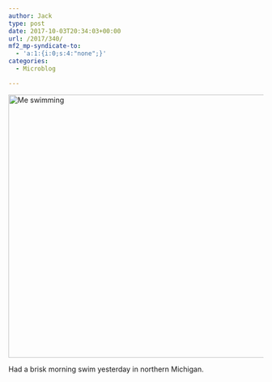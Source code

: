 ```yaml
---
author: Jack
type: post
date: 2017-10-03T20:34:03+00:00
url: /2017/340/
mf2_mp-syndicate-to:
  - 'a:1:{i:0;s:4:"none";}'
categories:
  - Microblog

---
```

<img title="Me-swimming.jpg" src="/wp-content/uploads/2017/10/Me-swimming.jpg" alt="Me swimming" width="519" height="519" border="0" />

Had a brisk morning swim yesterday in northern Michigan.